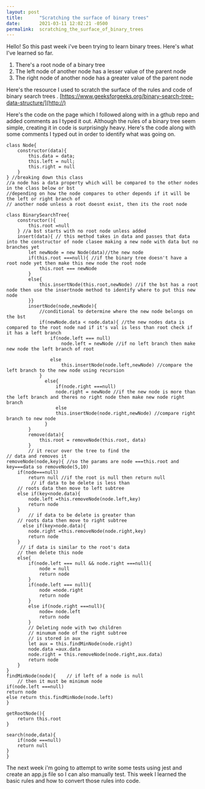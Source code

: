 ```yaml
---
layout: post
title:      "Scratching the surface of binary trees"
date:       2021-03-11 12:02:21 -0500
permalink:  scratching_the_surface_of_binary_trees
---
```



Hello! So this past week i've been trying to learn binary trees. Here's what I've learned so far.

1. There's a root node of a binary tree
2. The left node of another node has a lesser value of the parent node
3. The right node of another node has a greater value of the parent node

Here's the resource I used to scratch the surface of the rules and code of binary search trees . [https://www.geeksforgeeks.org/binary-search-tree-data-structure/](http://)

Here's the code on the page which I followed along with in a gthub repo and added comments as I typed it out. Although the rules of a binary tree seem simple, creating it in code is surprisingly heavy. Here's the code along with some comments I typed out in order to identify what was going on. 

```
class Node{
    constructor(data){
        this.data = data;
        this.left = null;
        this.right = null
    }
} //breaking down this class
//a node has a data property which will be compared to the other nodes in the class below or bst
//depending on how the node compares to other depends if it will be the left or right branch of
// another node unless a root doesnt exist, then its the root node

class BinarySearchTree{
    constructor(){
        this.root =null
    } //a bst starts with no root node unless added
    insert(data){ // this method takes in data and passes that data into the constructor of node clasee making a new node with data but no branches yet
        let newNode = new Node(data)//the new node
        if(this.root ===null){ //if the binary tree doesn't have a root node yet then make this new node the root node
            this.root === newNode
        }
        else{
            this.insertNode(this.root,newNode) //if the bst has a root node then use the insertnode method to identify where to put this new node
        }} 
        insertNode(node,newNode){
            //conditional to determine where the new node belongs on the bst
            if(newNode.data < node.data){ //the new nodes data is compared to the root node nad if it's val is less than root check if it has a left branch
                if(node.left === null)
                    node.left = newNode //if no left branch then make new node the left branch of root

                else
                    this.insertNode(node.left,newNode) //compare the left branch to the new node using recursion
            }
              else{
                  if(node.right ===null)
                  node.right = newNode //if the new node is more than the left branch and theres no right node then make new node right branch
                  else
                  this.insertNode(node.right,newNode) //compare right branch to new node
              }
        }
        remove(data){
            this.root = removeNode(this.root, data)
        }
        // it recur over the tree to find the 
// data and removes it 
removeNode(node,key){ //so the params are node ===this.root and key===data so removeNode(5,10)
    if(node===null) 
        return null //if the root is null then return null 
         // if data to be delete is less than  
    // roots data then move to left subtree 
    else if(key<node.data){ 
        node.left =this.removeNode(node.left,key)
        return node
    }
        // if data to be delete is greater than  
    // roots data then move to right subtree 
      else if(key>node.data){
        node.right =this.removeNode(node.right,key)
        return node
    }
     // if data is similar to the root's data  
    // then delete this node 
    else{
        if(node.left === null && node.right ===null){
            node = null
            return node
        }
        if(node.left === null){
            node =node.right
            return node
        }
        else if(node.right ===null){
            node= node.left 
            return node
        }
        // Deleting node with two children 
        // minumum node of the right subtree 
        // is stored in aux
        let aux = this.findMinNode(node.right)
        node.data =aux.data
        node.right = this.removeNode(node.right,aux.data)
        return node
    }
}
findMinNode(node){    // if left of a node is null 
    // then it must be minimum node 
if(node.left ===null)
return node
else return this.findMinNode(node.left)
}

getRootNode(){
    return this.root
}

search(node,data){
    if(node ===null)
    return null
}
}
```
The next week i'm going to attempt to write some tests using jest and create an app.js file so I can also manually test. This week I learned the basic rules and how to convert those rules into code.
